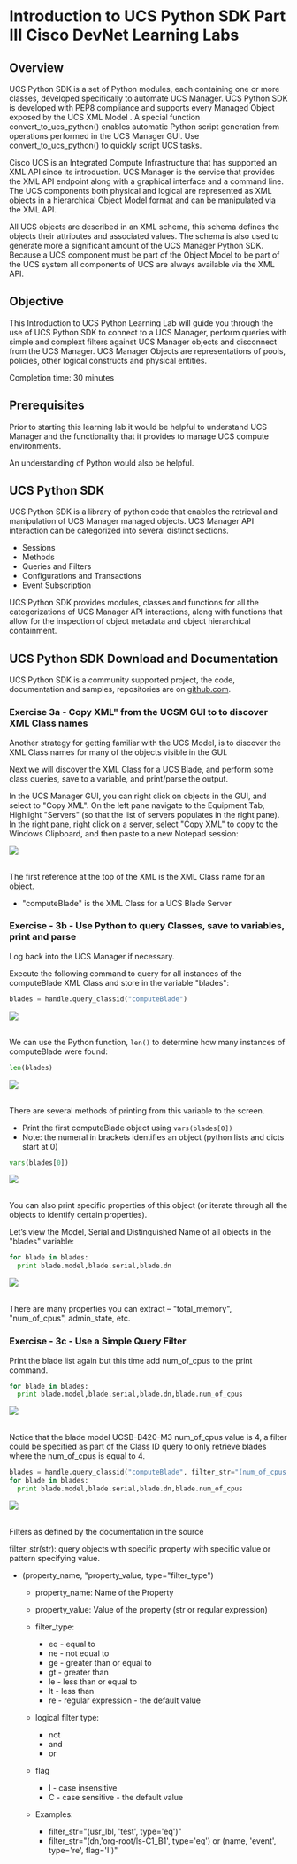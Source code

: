 # Introduction to UCS Python SDK Part III Cisco DevNet Learning Labs

## Overview
UCS Python SDK is a set of Python modules, each containing one or more classes, developed specifically to automate UCS Manager. UCS Python SDK is developed with PEP8 compliance and supports every Managed Object exposed by the UCS XML Model . A special function convert_to_ucs_python() enables automatic Python script generation from operations performed in the UCS Manager GUI. Use convert_to_ucs_python() to quickly script UCS tasks.

Cisco UCS is an Integrated Compute Infrastructure that has supported an XML API since its introduction. UCS Manager is the service that provides the XML API endpoint along with a graphical interface and a command line.  The UCS components both physical and logical are represented as XML objects in a hierarchical Object Model format and can be manipulated via the XML API.

All UCS objects are described in an XML schema, this schema defines the objects their attributes and associated values. The schema is also used to generate more a significant amount of the UCS Manager Python SDK. Because a UCS component must be part of the Object Model to be part of the UCS system all components of UCS are always available via the XML API.

## Objective
This Introduction to UCS Python Learning Lab will guide you through the use of UCS Python SDK to connect to a UCS Manager, perform queries with simple and complext filters against UCS Manager objects and disconnect from the UCS Manager. UCS Manager Objects are representations of pools, policies, other logical constructs and physical entities.

Completion time: 30 minutes

## Prerequisites
Prior to starting this learning lab it would be helpful to understand UCS Manager and the functionality that it provides to manage UCS compute environments.

An understanding of Python would also be helpful.

## UCS Python SDK
UCS Python SDK is a library of python code that enables the retrieval and manipulation of UCS Manager managed objects. UCS Manager API interaction can be categorized into several distinct sections.
* Sessions
* Methods
* Queries and Filters
* Configurations and Transactions
* Event Subscription

UCS Python SDK provides modules, classes and functions for all the categorizations of UCS Manager API interactions, along with functions that allow for the inspection of object metadata and object hierarchical containment.

## UCS Python SDK Download and Documentation
UCS Python SDK is a community supported project, the code, documentation and samples, repositories are on [github.com](https://github.com/CiscoUcs/ucsmsdk).

### Exercise 3a - Copy XML" from the UCSM GUI to to discover XML Class names

  Another strategy for getting familiar with the UCS Model, is to discover the XML Class names for many of the objects visible in the GUI.   

  Next we will discover the XML Class for a UCS Blade, and perform some class queries, save to a variable, and print/parse the output.

  In the UCS Manager GUI, you can right click on objects in the GUI, and select to "Copy XML".  On the left pane navigate to the Equipment Tab, Highlight "Servers" (so that the list of servers populates in the right pane).  In the right pane, right click on a server, select "Copy XML" to copy to the Windows Clipboard, and then paste to a new Notepad session:

  ![](/posts/files/ucsm-python-sdk-103/assets/images/ucsm-python-sdk-103-01.png)</br></br>

  The first reference at the top of the XML is the XML Class name for an object.

  -	"computeBlade" is the XML Class for a UCS Blade Server


### Exercise - 3b - Use Python to query Classes, save to variables, print and parse

  Log back into the UCS Manager if necessary.

  Execute the following command to query for all instances of the computeBlade XML Class and store in the variable "blades":

  ```python
  blades = handle.query_classid("computeBlade")
  ```

  ![](/posts/files/ucsm-python-sdk-103/assets/images/ucsm-python-sdk-103-02.png)</br></br>

  We can use the Python function, `len()` to determine how many instances of computeBlade were found:

  ```python
  len(blades)
  ```

  ![](/posts/files/ucsm-python-sdk-103/assets/images/ucsm-python-sdk-103-03.png)</br></br>

  There are several methods of printing from this variable to the screen.

  -	Print the first computeBlade object using  `vars(blades[0])`  
  -	Note: the numeral in brackets identifies an object (python lists and dicts start at 0)

  ```python
  vars(blades[0])
  ```

  ![](/posts/files/ucsm-python-sdk-103/assets/images/ucsm-python-sdk-103-04.png)</br></br>

  You can also print specific properties of this object (or iterate through all the objects to identify certain properties).

  Let’s view the Model, Serial and Distinguished Name of all objects in the "blades" variable:

  ```python
  for blade in blades:
    print blade.model,blade.serial,blade.dn
  ```

  ![](/posts/files/ucsm-python-sdk-103/assets/images/ucsm-python-sdk-103-05.png)</br></br>

  There are many properties you can extract – "total_memory", "num_of_cpus", admin_state, etc.

### Exercise - 3c - Use a Simple Query Filter

  Print the blade list again but this time add num_of_cpus to the print command.

  ```python
  for blade in blades:
    print blade.model,blade.serial,blade.dn,blade.num_of_cpus
  ```

  ![](/posts/files/ucsm-python-sdk-103/assets/images/ucsm-python-sdk-103-06.png)</br></br>

  Notice that the blade model UCSB-B420-M3 num_of_cpus value is 4, a filter could be specified as part of the Class ID query to only retrieve blades where the num_of_cpus is equal to 4.

  ```python
  blades = handle.query_classid("computeBlade", filter_str="(num_of_cpus, '4', type='eq')")
  for blade in blades:
    print blade.model,blade.serial,blade.dn,blade.num_of_cpus
  ```

  ![](/posts/files/ucsm-python-sdk-103/assets/images/ucsm-python-sdk-103-07.png)</br></br>

  Filters as defined by the documentation in the source

  filter_str(str): query objects with specific property with specific value or pattern specifying value.

  * (property_name, "property_value, type="filter_type")
    * property_name: Name of the Property
    * property_value: Value of the property (str or regular expression)
    * filter_type:
      * eq - equal to
      * ne - not equal to
      * ge - greater than or equal to
      * gt - greater than
      * le - less than or equal to
      * lt - less than
      * re - regular expression - the default value
    * logical filter type:
      * not
      * and
      * or
    * flag
      * I - case insensitive
      * C - case sensitive - the default value

    * Examples:
      * filter_str="(usr_lbl, 'test', type='eq')"
      * filter_str="(dn,'org-root/ls-C1_B1', type='eq') or (name, 'event', type='re', flag='I')"
